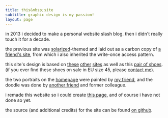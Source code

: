 ```yaml
---
title: this&nbsp;site
subtitle: graphic design is my passion!
layout: page
---
```


in 2013 i decided to make a personal website slash blog.  then i didn't really
touch it for a decade.

the previous site was [solarized][solarized]-themed and laid out as a carbon
copy of [a friend's site][avtok], from which i also inherited the write-once
access pattern.

this site's design is based on [these][cjq] [other][katmh] [sites][stammy] as
well as this [pair of shoes][insane-remix].  (if you ever find these shoes on
sale in EU size 45, please [contact me](/contact/)).

the two portraits on the [homepage](/) were painted by [my friend][feilin], and
the doodle was done by [another friend][jgriego] and former colleague.

i remade this website so i could create [this page](/things/wireeater/), and of
course i have not done so yet.

the source (and additional credits) for the site can be found [on github][gh].


[solarized]: https://ethanschoonover.com/solarized/ "Solarized"
[avtok]: https://avtok.com/ "Avtok"
[cjq]: https://cjquines.com/ "CJ Quines"
[katmh]: https://www.katmh.com/ "Kat Huang"
[stammy]: https://paulstamatiou.com/ "Stammy"
[insane-remix]: https://www.bteam.cz/en/produkt/insane-remix/ "Botas 66 - Insane Remix"

[feilin]: https://instagram.com/ramas_y_ramas/
[jgriego]: https://jgriego.net/ "jgriego"

[gh]: https://github.com/mxw/mxawng
